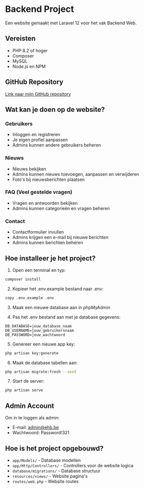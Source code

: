 # Backend Project

Een website gemaakt met Laravel 12 voor het vak Backend Web.

## Vereisten
- PHP 8.2 of hoger
- Composer
- MySQL
- Node.js en NPM

## GitHub Repository
[Link naar mijn GitHub repository](https://github.com/MatteoDia/backend-project.git)

## Wat kan je doen op de website?

### Gebruikers
- Inloggen en registreren
- Je eigen profiel aanpassen
- Admins kunnen andere gebruikers beheren

### Nieuws
- Nieuws bekijken
- Admins kunnen nieuws toevoegen, aanpassen en verwijderen
- Foto's bij nieuwsberichten plaatsen

### FAQ (Veel gestelde vragen)
- Vragen en antwoorden bekijken
- Admins kunnen categorieën en vragen beheren

### Contact
- Contactformulier invullen
- Admins krijgen een e-mail bij nieuwe berichten
- Admins kunnen berichten beheren

## Hoe installeer je het project?

1. Open een terminal en typ:
```bash
composer install
```

2. Kopieer het .env.example bestand naar .env:
```bash
copy .env.example .env
```

3. Maak een nieuwe database aan in phpMyAdmin

4. Pas het .env bestand aan met je database gegevens:
```
DB_DATABASE=jouw_database_naam
DB_USERNAME=jouw_gebruikersnaam
DB_PASSWORD=jouw_wachtwoord
```

5. Genereer een nieuwe app key:
```bash
php artisan key:generate
```

6. Maak de database tabellen aan:
```bash
php artisan migrate:fresh --seed
```

7. Start de server:
```bash
php artisan serve
```

## Admin Account

Om in te loggen als admin:
- E-mail: admin@ehb.be
- Wachtwoord: Password!321

## Hoe is het project opgebouwd?

- `app/Models/` - Database modellen
- `app/Http/Controllers/` - Controllers voor de website logica
- `database/migrations/` - Database structuur
- `resources/views/` - Website pagina's
- `routes/web.php` - Website routes
